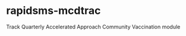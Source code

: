 rapidsms-mcdtrac
================

Track Quarterly Accelerated Approach Community Vaccination module